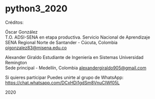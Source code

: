 # python3_2020

Créditos:

   Óscar González<br>
   T.O. ADSI-SENA en etapa productiva.
   Servicio Nacional de Aprendizaje SENA
   Regional Norte de Santander - Cúcuta, Colombia
   oigonzalez83@misena.edu.co

   Alexander Giraldo
   Estudiante de Ingeniería en Sistemas
   Universidad Remington<br>
   Sede principal - Medellín, Colombia
   alexandergiraldo905@gmail.com

   Si quieres participar
   Puedes unirte al grupo de WhatsApp:
   https://chat.whatsapp.com/DCxHDi1gdSm8VnuClWf05L

   2020
